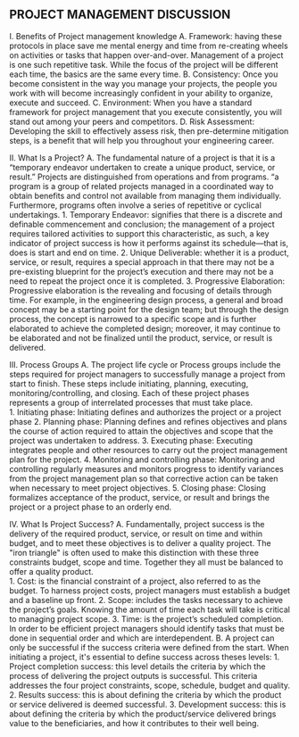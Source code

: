## PROJECT MANAGEMENT DISCUSSION

I. Benefits of Project management knowledge
      A. Framework: having these protocols in place save me mental energy and time from re-creating wheels on activities or tasks that happen over-and-over.  Management of a project is one such repetitive task. While the focus of the project will be different each time, the basics are the same every time.
      B. Consistency: Once you become consistent in the way you manage your projects, the people you work with will become increasingly confident in your ability to organize, execute and succeed.
      C. Environment: When you have a standard framework for project management that you execute consistently, you will stand out among your peers and competitors.
      D. Risk Assessment: Developing the skill to effectively assess risk, then pre-determine mitigation steps, is a benefit that will help you throughout your engineering career.

II. What Is a Project? 
      A. The fundamental nature of a project is that it is a “temporary endeavor undertaken to create a unique product, service, or result.” Projects are distinguished from operations and from programs. “a program is a group of related projects managed in a coordinated way to obtain benefits and control not available from managing them individually. Furthermore, programs often involve a series of repetitive or cyclical undertakings.
        1. Temporary Endeavor:  signifies that there is a discrete and definable commencement and conclusion; the management of a project requires tailored activities to support this characteristic, as such, a key indicator of project success is how it performs against its schedule—that is, does is start and end on time. 
        2. Unique Deliverable:  whether it is a product, service, or result, requires a special approach in that there may not be a pre-existing blueprint for the project’s execution and there may not be a need to repeat the project once it is completed.
        3. Progressive Elaboration: Progressive elaboration is the revealing and focusing of details through time. For example, in the engineering design process, a general and broad concept may be a starting point for the design team; but through the design process, the concept is narrowed to a specific scope and is further elaborated to achieve the completed design; moreover, it may continue to be elaborated and not be finalized until the product, service, or result is delivered.

III. Process Groups
      A. The project life cycle or Process groups include the steps required for project managers to successfully manage a project from start to finish. These steps include initiating, planning, executing, monitoring/controlling, and closing. Each of these project phases represents a group of interrelated processes that must take place.  
        1. Initiating phase: Initiating defines and authorizes the project or a project phase
        2. Planning phase: Planning defines and refines objectives and plans the course of action required to attain the objectives and scope that the project was undertaken to address.
        3. Executing phase: Executing integrates people and other resources to carry out the project management plan for the project. 
        4. Monitoring and controlling phase: Monitoring and controlling regularly measures and monitors progress to identify variances from the project management plan so that corrective action can be taken when necessary to meet project objectives.
        5. Closing phase: Closing formalizes acceptance of the product, service, or result and brings the project or a project phase to an orderly end.

IV. What Is Project Success? 
      A. Fundamentally, project success is the delivery of the required product, service, or result on time and within budget, and to meet these objectives is to deliver a quality project. The "iron triangle" is often used to make this distinction with these three constraints budget, scope and time. Together they all must be balanced to offer a quality product.  
        1. Cost: is the financial constraint of a project, also referred to as the budget. To harness project costs, project managers must establish a budget and a baseline up front.
        2. Scope: includes the tasks necessary to achieve the project’s goals. Knowing the amount of time each task will take is critical to managing project scope.
        3. Time: is the project’s scheduled completion. In order to be efficient project managers should identify tasks that must be done in sequential order and which are interdependent.
      B. A project can only be successful if the success criteria were defined from the start. When initiating  a project, it's essential to define success across theses levels:
        1. Project completion success:  this level details the criteria by which the process of delivering the project outputs is successful. This criteria addresses the four project constraints, scope, schedule, budget and quality.
        2. Results success: this is about defining the criteria by which the product or service delivered is deemed successful.
        3. Development success: this is about defining the criteria by which the product/service delivered brings value to the beneficiaries, and how it contributes to their well being.

